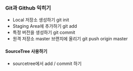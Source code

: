 ### Git과 Github 익히기
* Local 저장소 생성하기 git init
* Staging Area에 추가하기 git add
* 특정 버전을 생성하기 git commit
* 원격 저장소 master 브랜치에 올리기 git push origin master

#### SourceTree 사용하기
* sourcetree에서 add / commit 하기